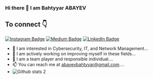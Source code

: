### Hi there 👋  I am Bahtyyar ABAYEV
## To connect 👇
[![Instagram Badge](https://img.shields.io/badge/-Instagram-C13584?style=flat-quare&labelColor=C13584&logo=instagram&logoColor=white&link=https://www.instagram.com/bahtik009/)](https://www.instagram.com/bahtik009/) 
[![Medium Badge](https://img.shields.io/badge/-Medium-757575?style=flat-quare&labelColor=757575&logo=Medium&logoColor=white&link=https://medium.com/@abayevbahtyyar)](https://medium.com/@abayevbahtyyar)
[![LinkedIn Badge](https://img.shields.io/badge/-LinkedIn-0077B5?style=flat-square&logo=LinkedIn&logoColor=white&link=https://www.linkedin.com/in/bahtyyar-abayev-b9463a223/)](https://www.linkedin.com/in/bahtyyar-abayev-b9463a223/)
 
- 🔭 I am interested in Cybersecurity, IT, and Network Management...
- 🌱 I am actively working on improving myself in these fields...
- 👯 I am a team player and responsible individual....
- 📫 You can reach me at abayevbahtyyar@gmail.com....
- ![Github stats 2](https://github-readme-stats.vercel.app/api?username=bahtyyarabayev&show_icons=true&theme=radical)
